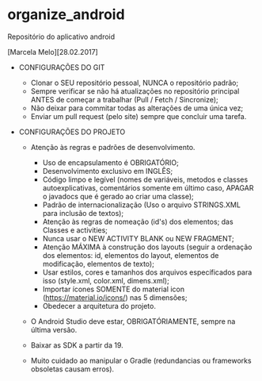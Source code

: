 # organize_android
Repositório do aplicativo android

[Marcela Melo][28.02.2017]

- CONFIGURAÇÕES DO GIT
	- Clonar o SEU repositório pessoal, NUNCA o repositório padrão;
	- Sempre verificar se não há atualizações no repositório principal ANTES de começar a trabalhar (Pull / Fetch / Sincronize);
	- Não deixar para commitar todas as alterações de uma única vez; 
	- Enviar um pull request (pelo site) sempre que concluir uma tarefa.


- CONFIGURAÇÕES DO PROJETO
	- Atenção às regras e padrões de desenvolvimento. 
		- Uso de encapsulamento é OBRIGATÓRIO;
		- Desenvolvimento exclusivo em INGLÊS;
		- Código limpo e legível (nomes de variáveis, metodos e classes autoexplicativas, comentários somente em último caso, APAGAR o javadocs que é gerado ao criar uma classe);
		- Padrão de internacionalização (Uso o arquivo STRINGS.XML para inclusão de textos);
		- Atenção às regras de nomeação (id's) dos elementos; das Classes e activities;
		- Nunca usar o NEW ACTIVITY BLANK ou NEW FRAGMENT;
		- Atenção MÁXIMA à construção dos layouts (seguir a ordenação dos elementos: id, elementos do layout, elementos de modificação, elementos de texto);
		- Usar estilos, cores e tamanhos dos arquivos específicados para isso (style.xml, color.xml, dimens.xml);
		- Importar ícones SOMENTE do material icon (https://material.io/icons/) nas 5 dimensões;
		- Obedecer a arquitetura do projeto.
	
	- O Android Studio deve estar, OBRIGATÓRIAMENTE, sempre na última versão.
	- Baixar as SDK a partir da 19. 
	- Muito cuidado ao manipular o Gradle (redundancias ou frameworks obsoletas causam erros).

	
		
